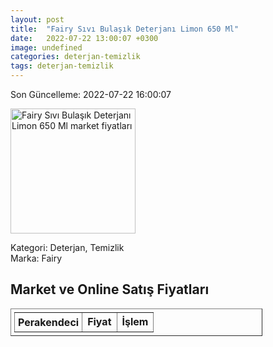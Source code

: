 ```yaml
---
layout: post
title:  "Fairy Sıvı Bulaşık Deterjanı Limon 650 Ml"
date:   2022-07-22 13:00:07 +0300
image: undefined
categories: deterjan-temizlik
tags: deterjan-temizlik
---
```


Son Güncelleme: 2022-07-22 16:00:07

<img src="undefined" width="200" alt="Fairy Sıvı Bulaşık Deterjanı Limon 650 Ml market fiyatları" />

Kategori: Deterjan, Temizlik
<br />
Marka: Fairy

<h2>Market ve Online Satış Fiyatları</h2>

<table border="1" style="padding: 5px;width:80%;">
  <tr>
    <td style="padding: 5px;"><strong>Perakendeci</strong></td>
    <td><strong>Fiyat</strong></td>
    <td><strong>İşlem</strong></td>
  </tr>
  
</table>

